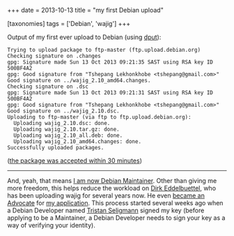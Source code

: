 +++
date = 2013-10-13
title = "my first Debian upload"

[taxonomies]
tags = ['Debian', 'wajig']
+++

Output of my first ever upload to Debian (using [dput]):

    Trying to upload package to ftp-master (ftp.upload.debian.org)
    Checking signature on .changes
    gpg: Signature made Sun 13 Oct 2013 09:21:35 SAST using RSA key ID 500BF4A2
    gpg: Good signature from "Tshepang Lekhonkhobe <tshepang@gmail.com>"
    Good signature on ../wajig_2.10_amd64.changes.
    Checking signature on .dsc
    gpg: Signature made Sun 13 Oct 2013 09:21:31 SAST using RSA key ID 500BF4A2
    gpg: Good signature from "Tshepang Lekhonkhobe <tshepang@gmail.com>"
    Good signature on ../wajig_2.10.dsc.
    Uploading to ftp-master (via ftp to ftp.upload.debian.org):
      Uploading wajig_2.10.dsc: done.
      Uploading wajig_2.10.tar.gz: done.
      Uploading wajig_2.10_all.deb: done.
      Uploading wajig_2.10_amd64.changes: done.
    Successfully uploaded packages.

([the package was accepted within 30 minutes])

---

And, yeah, that means [I am now Debian Maintainer]. Other than giving me
more freedom, this helps reduce the workload on [Dirk Eddelbuettel], who
has been uploading wajig for several years now. He even [became an
Advocate] for [my application]. This process started several weeks ago
when a Debian Developer named [Tristan Seligmann] signed my key (before
applying to be a Maintainer, a Debian Developer needs to sign your key
as a way of verifying your identity).

  [dput]: http://packages.debian.org/dput
  [the package was accepted within 30 minutes]: http://packages.qa.debian.org/w/wajig/news/20131013T074831Z.html
  [I am now Debian Maintainer]: http://bugs.debian.org/cgi-bin/bugreport.cgi?msg=12;bug=723802
  [Dirk Eddelbuettel]: http://dirk.eddelbuettel.com
  [became an Advocate]: http://lists.debian.org/debian-newmaint/2013/09/msg00029.html
  [my application]: http://lists.debian.org/debian-newmaint/2013/09/msg00028.html
  [Tristan Seligmann]: http://mithrandi.net/blog
